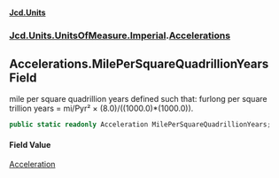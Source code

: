 #### [Jcd.Units](index.md 'index')
### [Jcd.Units.UnitsOfMeasure.Imperial](Jcd.Units.UnitsOfMeasure.Imperial.md 'Jcd.Units.UnitsOfMeasure.Imperial').[Accelerations](Accelerations.md 'Jcd.Units.UnitsOfMeasure.Imperial.Accelerations')

## Accelerations.MilePerSquareQuadrillionYears Field

mile per square quadrillion years defined such that: furlong per square trillion years = mi/Pyr² ×
(8.0)/((1000.0)*(1000.0)).

```csharp
public static readonly Acceleration MilePerSquareQuadrillionYears;
```

#### Field Value
[Acceleration](Acceleration.md 'Jcd.Units.UnitTypes.Acceleration')